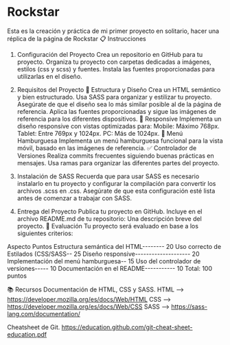 # Rockstar
Esta es la creación y práctica de mi primer proyecto en solitario, hacer una réplica de la página de Rockstar
📋 Instrucciones
1. Configuración del Proyecto
Crea un repositorio en GitHub para tu proyecto.
Organiza tu proyecto con carpetas dedicadas a imágenes, estilos (css y scss) y fuentes.
Instala las fuentes proporcionadas para utilizarlas en el diseño.
2. Requisitos del Proyecto
🎨 Estructura y Diseño
Crea un HTML semántico y bien estructurado.
Usa SASS para organizar y estilizar tu proyecto.
Asegúrate de que el diseño sea lo más similar posible al de la página de referencia.
Aplica las fuentes proporcionadas y sigue las imágenes de referencia para los diferentes dispositivos.
📱 Responsive
Implementa un diseño responsive con vistas optimizadas para:
Mobile: Máximo 768px.
Tablet: Entre 769px y 1024px.
PC: Más de 1024px.
🍔 Menú Hamburguesa
Implementa un menú hamburguesa funcional para la vista móvil, basado en las imágenes de referencia.
✅ Controlador de Versiones
Realiza commits frecuentes siguiendo buenas prácticas en mensajes.
Usa ramas para organizar las diferentes partes del proyecto.
3. Instalación de SASS
Recuerda que para usar SASS es necesario instalarlo en tu proyecto y configurar la compilación para convertir los archivos .scss en .css. Asegúrate de que esta configuración esté lista antes de comenzar a trabajar con SASS.

4. Entrega del Proyecto
Publica tu proyecto en GitHub.
Incluye en el archivo README.md de tu repositorio:
Una descripción breve del proyecto.
📝 Evaluación
Tu proyecto será evaluado en base a los siguientes criterios:

Aspecto	Puntos
Estructura semántica del HTML--------	20
Uso correcto de Estilados (CSS/SASS--	25
Diseño responsive--------------------	20
Implementación del menú hamburguesa--	15
Uso del controlador de versiones-----	10
Documentación en el README-----------	10
Total: 100 puntos

📚 Recursos
Documentación de HTML, CSS y SASS. HTML --> https://developer.mozilla.org/es/docs/Web/HTML CSS --> https://developer.mozilla.org/es/docs/Web/CSS SASS --> https://sass-lang.com/documentation/

Cheatsheet de Git. https://education.github.com/git-cheat-sheet-education.pdf
